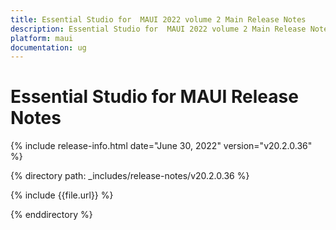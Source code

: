 ```yaml
---
title: Essential Studio for  MAUI 2022 volume 2 Main Release Notes  
description: Essential Studio for  MAUI 2022 volume 2 Main Release Notes 
platform: maui
documentation: ug
---
```


# Essential Studio for  MAUI Release Notes  

{% include release-info.html date="June 30, 2022"  version="v20.2.0.36" %} 

{% directory path: _includes/release-notes/v20.2.0.36 %}

{% include {{file.url}} %}

{% enddirectory %}